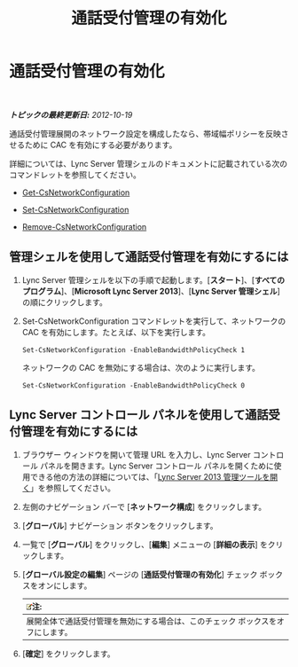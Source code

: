 ﻿---
title: 通話受付管理の有効化
TOCTitle: 通話受付管理の有効化
ms:assetid: 80201105-18f7-4c02-9c71-8df5a952f6c7
ms:mtpsurl: https://technet.microsoft.com/ja-jp/library/Gg398642(v=OCS.15)
ms:contentKeyID: 48272697
ms.date: 05/19/2016
mtps_version: v=OCS.15
ms.translationtype: HT
---

# 通話受付管理の有効化

 

_**トピックの最終更新日:** 2012-10-19_

通話受付管理展開のネットワーク設定を構成したなら、帯域幅ポリシーを反映させるために CAC を有効にする必要があります。

詳細については、Lync Server 管理シェルのドキュメントに記載されている次のコマンドレットを参照してください。

  - [Get-CsNetworkConfiguration](get-csnetworkconfiguration.md)

  - [Set-CsNetworkConfiguration](set-csnetworkconfiguration.md)

  - [Remove-CsNetworkConfiguration](remove-csnetworkconfiguration.md)

## 管理シェルを使用して通話受付管理を有効にするには

1.  Lync Server 管理シェルを以下の手順で起動します。\[**スタート**\]、\[**すべてのプログラム**\]、\[**Microsoft Lync Server 2013**\]、\[**Lync Server 管理シェル**\] の順にクリックします。

2.  Set-CsNetworkConfiguration コマンドレットを実行して、ネットワークの CAC を有効にします。たとえば、以下を実行します。
    
        Set-CsNetworkConfiguration -EnableBandwidthPolicyCheck 1
    
    ネットワークの CAC を無効にする場合は、次のように実行します。
    
        Set-CsNetworkConfiguration -EnableBandwidthPolicyCheck 0

## Lync Server コントロール パネルを使用して通話受付管理を有効にするには

1.  ブラウザー ウィンドウを開いて管理 URL を入力し、Lync Server コントロール パネルを開きます。Lync Server コントロール パネルを開くために使用できる他の方法の詳細については、「[Lync Server 2013 管理ツールを開く](lync-server-2013-open-lync-server-administrative-tools.md)」を参照してください。

2.  左側のナビゲーション バーで \[**ネットワーク構成**\] をクリックします。

3.  \[**グローバル**\] ナビゲーション ボタンをクリックします。

4.  一覧で \[**グローバル**\] をクリックし、\[**編集**\] メニューの \[**詳細の表示**\] をクリックします。

5.  \[**グローバル設定の編集**\] ページの \[**通話受付管理の有効化**\] チェック ボックスをオンにします。
    
    <table>
    <thead>
    <tr class="header">
    <th><img src="images/Gg412781.note(OCS.15).gif" title="note" alt="note" />注:</th>
    </tr>
    </thead>
    <tbody>
    <tr class="odd">
    <td>展開全体で通話受付管理を無効にする場合は、このチェック ボックスをオフにします。</td>
    </tr>
    </tbody>
    </table>


6.  \[**確定**\] をクリックします。


